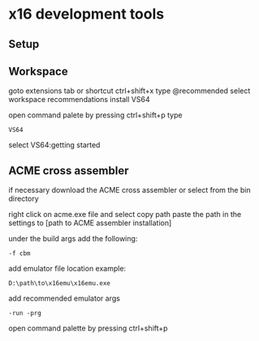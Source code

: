 # x16  development tools

## Setup

## Workspace

goto extensions tab or shortcut ctrl+shift+x
type @recommended
select workspace recommendations
install VS64

open command palete by pressing
ctrl+shift+p
type

    VS64

select VS64:getting started

## ACME cross assembler

if necessary download the ACME cross assembler
or select from the bin directory

right click on acme.exe file and select copy path
paste the path in the settings to [path to ACME assembler installation]

under the build args add the following:

    -f cbm

add emulator file location
example:

    D:\path\to\x16emu\x16emu.exe

add recommended emulator args

    -run -prg

open command palette by pressing
ctrl+shift+p